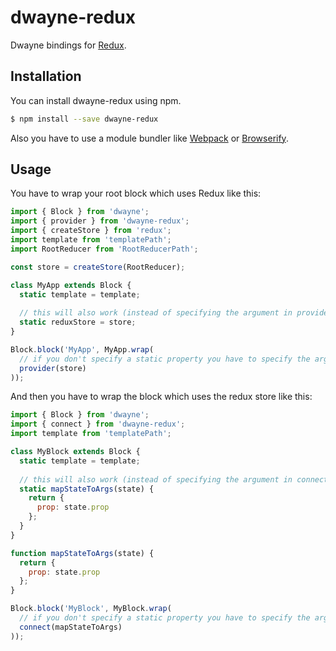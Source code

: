 # dwayne-redux

Dwayne bindings for [Redux](http://redux.js.org/ "Redux").

## Installation

You can install dwayne-redux using npm.

```bash
$ npm install --save dwayne-redux
```

Also you have to use a module bundler like [Webpack](http://webpack.github.io/ "Webpack")
or [Browserify](http://browserify.org/ "Browserify").

## Usage

You have to wrap your root block which uses Redux like this:

```javascript
import { Block } from 'dwayne';
import { provider } from 'dwayne-redux';
import { createStore } from 'redux';
import template from 'templatePath';
import RootReducer from 'RootReducerPath';

const store = createStore(RootReducer);

class MyApp extends Block {
  static template = template;
  
  // this will also work (instead of specifying the argument in provider):
  static reduxStore = store;
}

Block.block('MyApp', MyApp.wrap(
  // if you don't specify a static property you have to specify the argument here
  provider(store)
));
```

And then you have to wrap the block which uses the redux store like this:

```javascript
import { Block } from 'dwayne';
import { connect } from 'dwayne-redux';
import template from 'templatePath';

class MyBlock extends Block {
  static template = template;
  
  // this will also work (instead of specifying the argument in connect):
  static mapStateToArgs(state) {
    return {
      prop: state.prop
    };
  }
}

function mapStateToArgs(state) {
  return {
    prop: state.prop
  };
}

Block.block('MyBlock', MyBlock.wrap(
  // if you don't specify a static property you have to specify the argument here
  connect(mapStateToArgs)
));
```
